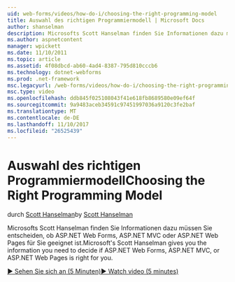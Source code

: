 ```yaml
---
uid: web-forms/videos/how-do-i/choosing-the-right-programming-model
title: Auswahl des richtigen Programmiermodell | Microsoft Docs
author: shanselman
description: Microsofts Scott Hanselman finden Sie Informationen dazu müssen Sie entscheiden, ob ASP.NET Web Forms, ASP.NET MVC oder ASP.NET Web Pages für Sie geeignet ist.
ms.author: aspnetcontent
manager: wpickett
ms.date: 11/10/2011
ms.topic: article
ms.assetid: 4f08dbcd-ab60-4ad4-8387-795d810cccb6
ms.technology: dotnet-webforms
ms.prod: .net-framework
msc.legacyurl: /web-forms/videos/how-do-i/choosing-the-right-programming-model
msc.type: video
ms.openlocfilehash: ddb845f025108043f41e618fb8689580e09ef64f
ms.sourcegitcommit: 9a9483aceb34591c97451997036a9120c3fe2baf
ms.translationtype: MT
ms.contentlocale: de-DE
ms.lasthandoff: 11/10/2017
ms.locfileid: "26525439"
---
```

<a name="choosing-the-right-programming-model"></a><span data-ttu-id="b2974-103">Auswahl des richtigen Programmiermodell</span><span class="sxs-lookup"><span data-stu-id="b2974-103">Choosing the Right Programming Model</span></span>
====================
<span data-ttu-id="b2974-104">durch [Scott Hanselman](https://github.com/shanselman)</span><span class="sxs-lookup"><span data-stu-id="b2974-104">by [Scott Hanselman](https://github.com/shanselman)</span></span>

<span data-ttu-id="b2974-105">Microsofts Scott Hanselman finden Sie Informationen dazu müssen Sie entscheiden, ob ASP.NET Web Forms, ASP.NET MVC oder ASP.NET Web Pages für Sie geeignet ist.</span><span class="sxs-lookup"><span data-stu-id="b2974-105">Microsoft's Scott Hanselman gives you the information you need to decide if ASP.NET Web Forms, ASP.NET MVC, or ASP.NET Web Pages is right for you.</span></span>

[<span data-ttu-id="b2974-106">&#9654; Sehen Sie sich an (5 Minuten)</span><span class="sxs-lookup"><span data-stu-id="b2974-106">&#9654; Watch video (5 minutes)</span></span>](https://channel9.msdn.com/Blogs/ASP-NET-Site-Videos/choosing-the-right-programming-model)
